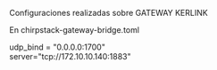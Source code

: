 Configuraciones realizadas sobre GATEWAY KERLINK


En chirpstack-gateway-bridge.toml

  udp_bind = "0.0.0.0:1700"\
  server="tcp://172.10.10.140:1883"
